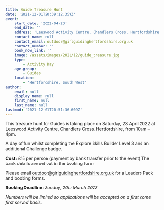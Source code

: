```yaml
---
title: Guide Treasure Hunt
date: '2021-12-01T20:39:12.359Z'
event:
    start_date: '2022-04-23'
    end_date: ''
    address: 'Leeswood Activity Centre, Chandlers Cross, Hertfordshire'
    contact_name: null
    contact_email: outdoor@girlguidinghertfordshire.org.uk
    contact_number: ''
    book_now_link: ''
    image: /assets/images/2021/12/guide_treasure.jpg
    type:
        - Activity Day
    age-group:
        - Guides
    location:
        - 'Hertfordshire, South West'
author:
    email: null
    display_name: null
    first_name: null
    last_name: null
lastmod: '2021-12-01T20:51:36.609Z'
---
```

This treasure hunt for Guides is taking place on Saturday, 23 April 2022 at Leeswood Activity Centre, Chandlers Cross, Hertfordshire, from 10am – 4pm. 

A day of fun whilst completing the Explore Skills Builder Level 3 and an additional Challenge badge. 

**Cost:** £15 per person (payment by bank transfer prior to the event)  The bank details are set out in the booking form.

Please email <outdoor@girlguidinghertfordshire.org.uk> for a Leaders Pack and booking forms. 

**Booking Deadline:** _Sunday, 20th March 2022_

_Numbers will be limited so applications will be accepted on a first come first served basis._
